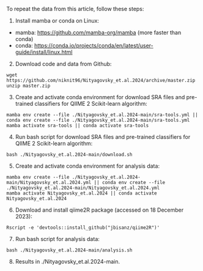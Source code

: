 To repeat the data from this article, follow these steps:

1. Install mamba or conda on Linux:
* mamba: https://github.com/mamba-org/mamba (more faster than conda)
* conda: https://conda.io/projects/conda/en/latest/user-guide/install/linux.html
2. Download code and data from Github:
```
wget https://github.com/niknit96/Nityagovsky_et.al.2024/archive/master.zip
unzip master.zip
```
3. Create and activate conda environment for download SRA files and pre-trained classifiers for QIIME 2 Scikit-learn algorithm:
```
mamba env create --file ./Nityagovsky_et.al.2024-main/sra-tools.yml || conda env create --file ./Nityagovsky_et.al.2024-main/sra-tools.yml
mamba activate sra-tools || conda activate sra-tools
```
4. Run bash script for download SRA files and pre-trained classifiers for QIIME 2 Scikit-learn algorithm:
```
bash ./Nityagovsky_et.al.2024-main/download.sh
```
5. Create and activate conda environment for analysis data:
```
mamba env create --file ./Nityagovsky_et.al.2024-main/Nityagovsky_et.al.2024.yml || conda env create --file ./Nityagovsky_et.al.2024-main/Nityagovsky_et.al.2024.yml
mamba activate Nityagovsky_et.al.2024 || conda activate Nityagovsky_et.al.2024
```
6. Download and install qiime2R package (accessed on 18 December 2023):
```
Rscript -e 'devtools::install_github("jbisanz/qiime2R")'
```
7. Run bash script for analysis data:
```
bash ./Nityagovsky_et.al.2024-main/analysis.sh
```
8. Results in ./Nityagovsky_et.al.2024-main.
